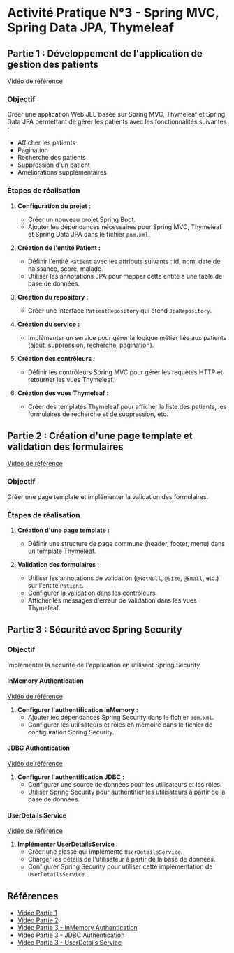 # Activité Pratique N°3 - Spring MVC, Spring Data JPA, Thymeleaf

## Partie 1 : Développement de l'application de gestion des patients
[Vidéo de référence](https://www.youtube.com/watch?v=jDm-q-jEbiA)

### Objectif
Créer une application Web JEE basée sur Spring MVC, Thymeleaf et Spring Data JPA permettant de gérer les patients avec les fonctionnalités suivantes :
- Afficher les patients
- Pagination
- Recherche des patients
- Suppression d'un patient
- Améliorations supplémentaires

### Étapes de réalisation
1. **Configuration du projet :**
   - Créer un nouveau projet Spring Boot.
   - Ajouter les dépendances nécessaires pour Spring MVC, Thymeleaf et Spring Data JPA dans le fichier `pom.xml`.

2. **Création de l'entité Patient :**
   - Définir l'entité `Patient` avec les attributs suivants : id, nom, date de naissance, score, malade.
   - Utiliser les annotations JPA pour mapper cette entité à une table de base de données.

3. **Création du repository :**
   - Créer une interface `PatientRepository` qui étend `JpaRepository`.

4. **Création du service :**
   - Implémenter un service pour gérer la logique métier liée aux patients (ajout, suppression, recherche, pagination).

5. **Création des contrôleurs :**
   - Définir les contrôleurs Spring MVC pour gérer les requêtes HTTP et retourner les vues Thymeleaf.

6. **Création des vues Thymeleaf :**
   - Créer des templates Thymeleaf pour afficher la liste des patients, les formulaires de recherche et de suppression, etc.

## Partie 2 : Création d'une page template et validation des formulaires
[Vidéo de référence](https://www.youtube.com/watch?v=eoBE745lDE0)

### Objectif
Créer une page template et implémenter la validation des formulaires.

### Étapes de réalisation
1. **Création d'une page template :**
   - Définir une structure de page commune (header, footer, menu) dans un template Thymeleaf.

2. **Validation des formulaires :**
   - Utiliser les annotations de validation (`@NotNull`, `@Size`, `@Email`, etc.) sur l'entité `Patient`.
   - Configurer la validation dans les contrôleurs.
   - Afficher les messages d'erreur de validation dans les vues Thymeleaf.

## Partie 3 : Sécurité avec Spring Security
### Objectif
Implémenter la sécurité de l'application en utilisant Spring Security.

#### InMemory Authentication
[Vidéo de référence](https://www.youtube.com/watch?v=7VqpC8UD1zM)

1. **Configurer l'authentification InMemory :**
   - Ajouter les dépendances Spring Security dans le fichier `pom.xml`.
   - Configurer les utilisateurs et rôles en mémoire dans le fichier de configuration Spring Security.

#### JDBC Authentication
[Vidéo de référence](https://www.youtube.com/watch?v=Haz3wLiQ5-0)

1. **Configurer l'authentification JDBC :**
   - Configurer une source de données pour les utilisateurs et les rôles.
   - Utiliser Spring Security pour authentifier les utilisateurs à partir de la base de données.

#### UserDetails Service
[Vidéo de référence](https://www.youtube.com/watch?v=RTiS9ygyYs4)

1. **Implémenter UserDetailsService :**
   - Créer une classe qui implémente `UserDetailsService`.
   - Charger les détails de l'utilisateur à partir de la base de données.
   - Configurer Spring Security pour utiliser cette implémentation de `UserDetailsService`.

## Références
- [Vidéo Partie 1](https://www.youtube.com/watch?v=jDm-q-jEbiA)
- [Vidéo Partie 2](https://www.youtube.com/watch?v=eoBE745lDE0)
- [Vidéo Partie 3 - InMemory Authentication](https://www.youtube.com/watch?v=7VqpC8UD1zM)
- [Vidéo Partie 3 - JDBC Authentication](https://www.youtube.com/watch?v=Haz3wLiQ5-0)
- [Vidéo Partie 3 - UserDetails Service](https://www.youtube.com/watch?v=RTiS9ygyYs4)
